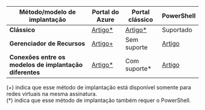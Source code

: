 | **Método/modelo de implantação** | **Portal do Azure** | **Portal clássico** | **PowerShell** |
| --- | --- | --- | --- |
| **Clássico** |[Artigo*](../articles/vpn-gateway/vpn-gateway-howto-vnet-vnet-portal-classic.md)|[Artigo*](../articles/vpn-gateway/virtual-networks-configure-vnet-to-vnet-connection.md) |Suportado |
| **Gerenciador de Recursos** |[Artigo+](../articles/vpn-gateway/vpn-gateway-howto-vnet-vnet-resource-manager-portal.md) |Sem suporte |[Artigo](../articles/vpn-gateway/vpn-gateway-vnet-vnet-rm-ps.md) |
| **Conexões entre os modelos de implantação diferentes** |[Artigo*](../articles/vpn-gateway/vpn-gateway-connect-different-deployment-models-portal.md) |Com suporte* |[Artigo](../articles/vpn-gateway/vpn-gateway-connect-different-deployment-models-powershell.md) |

(+) indica que esse método de implantação está disponível somente para redes virtuais na mesma assinatura.<br>
(*) indica que esse método de implantação também requer o PowerShell.

